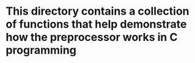 # This directory contains a collection of functions that help demonstrate how the preprocessor works in C programming

